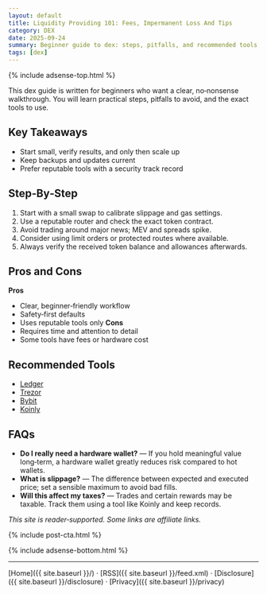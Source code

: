 ```yaml
---
layout: default
title: Liquidity Providing 101: Fees, Impermanent Loss And Tips
category: DEX
date: 2025-09-24
summary: Beginner guide to dex: steps, pitfalls, and recommended tools.
tags: [dex]
---
```


{% include adsense-top.html %}

This dex guide is written for beginners who want a clear, no‑nonsense walkthrough. You will learn practical steps, pitfalls to avoid, and the exact tools to use.

## Key Takeaways
- Start small, verify results, and only then scale up
- Keep backups and updates current
- Prefer reputable tools with a security track record

## Step‑By‑Step
1. Start with a small swap to calibrate slippage and gas settings.
2. Use a reputable router and check the exact token contract.
3. Avoid trading around major news; MEV and spreads spike.
4. Consider using limit orders or protected routes where available.
5. Always verify the received token balance and allowances afterwards.

## Pros and Cons
**Pros**
- Clear, beginner‑friendly workflow
- Safety‑first defaults
- Uses reputable tools only
**Cons**
- Requires time and attention to detail
- Some tools have fees or hardware cost

## Recommended Tools
- <a data-aff="ledger" href="https://shop.ledger.com/?r=4143e5e3f7ea&utm_source=ctg&utm_medium=site&utm_campaign=aff">Ledger</a>
- <a data-aff="trezor" href="https://affil.trezor.io/aff_c?offer_id=235&aff_id=36471&source=ctg">Trezor</a>
- <a data-aff="bybit" href="https://www.bybit.com/">Bybit</a>
- <a data-aff="koinly" href="https://koinly.io/?via=DA97E0B1&utm_source=affiliate">Koinly</a>

## FAQs
- **Do I really need a hardware wallet?** — If you hold meaningful value long‑term, a hardware wallet greatly reduces risk compared to hot wallets.
- **What is slippage?** — The difference between expected and executed price; set a sensible maximum to avoid bad fills.
- **Will this affect my taxes?** — Trades and certain rewards may be taxable. Track them using a tool like Koinly and keep records.

*This site is reader‑supported. Some links are affiliate links.*

{% include post-cta.html %}

{% include adsense-bottom.html %}

---

[Home]({{ site.baseurl }}/) · [RSS]({{ site.baseurl }}/feed.xml) · [Disclosure]({{ site.baseurl }}/disclosure) · [Privacy]({{ site.baseurl }}/privacy)
